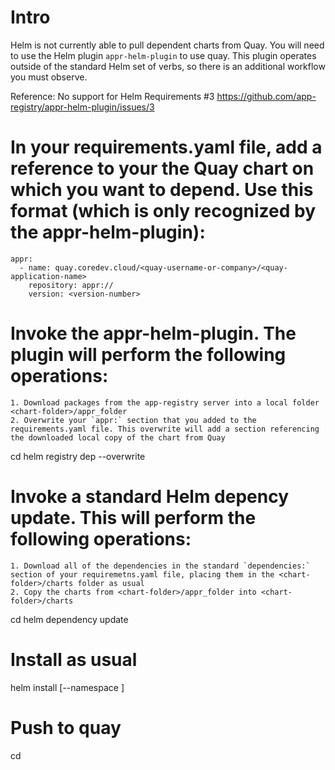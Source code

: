 
# Intro
Helm is not currently able to pull dependent charts from Quay. You will need to use the Helm plugin `appr-helm-plugin` to use quay. This plugin operates outside of the standard Helm set of verbs, so there is an additional workflow you must observe. 

Reference: No support for Helm Requirements #3  https://github.com/app-registry/appr-helm-plugin/issues/3

# In your requirements.yaml file, add a reference to your the Quay chart on which you want to depend. Use this format (which is only recognized by the appr-helm-plugin):
```
appr:
  - name: quay.coredev.cloud/<quay-username-or-company>/<quay-application-name>
    repository: appr://
    version: <version-number>
```

# Invoke the appr-helm-plugin. The plugin will perform the following operations:
    1. Download packages from the app-registry server into a local folder <chart-folder>/appr_folder
    2. Overwrite your `appr:` section that you added to the requirements.yaml file. This overwrite will add a section referencing the downloaded local copy of the chart from Quay

cd <chart-folder>
helm registry dep --overwrite

# Invoke a standard Helm depency update. This will perform the following operations:
	1. Download all of the dependencies in the standard `dependencies:` section of your requiremetns.yaml file, placing them in the <chart-folder>/charts folder as usual
	2. Copy the charts from <chart-folder>/appr_folder into <chart-folder>/charts 

cd <project-folder>
helm dependency update <chart-folder>


# Install as usual
helm install <chart-folder> [--namespace <namespace-name>]


# Push to quay
cd <chart-folder>
	